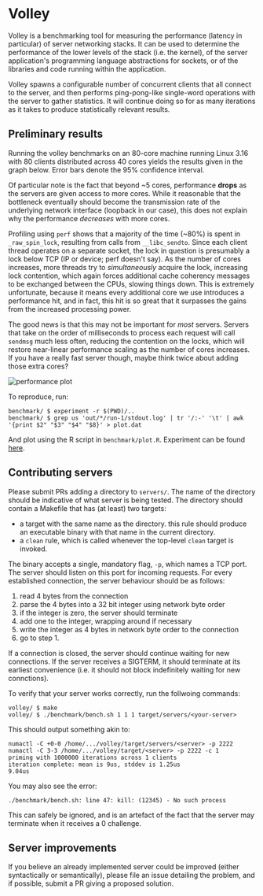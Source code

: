 # Volley

Volley is a benchmarking tool for measuring the performance (latency in
particular) of server networking stacks. It can be used to determine the
performance of the lower levels of the stack (i.e. the kernel), of the
server application's programming language abstractions for sockets, or
of the libraries and code running within the application.

Volley spawns a configurable number of concurrent clients that all
connect to the server, and then performs ping-pong-like single-word
operations with the server to gather statistics. It will continue doing
so for as many iterations as it takes to produce statistically relevant
results.

## Preliminary results

Running the volley benchmarks on an 80-core machine running Linux 3.16
with 80 clients distributed across 40 cores yields the results given in
the graph below. Error bars denote the 95% confidence interval.

Of particular note is the fact that beyond ~5 cores, performance
**drops** as the servers are given access to more cores.  While it
reasonable that the bottleneck eventually should become the transmission
rate of the underlying network interface (loopback in our case), this
does not explain why the performance *decreases* with more cores.

Profiling using `perf` shows that a majority of the time (~80%) is spent
in `_raw_spin_lock`, resulting from calls from `__libc_sendto`. Since
each client thread operates on a separate socket, the lock in question
is presumably a lock below TCP (IP or device; perf doesn't say). As the
number of cores increases, more threads try to *simultaneously* acquire
the lock, increasing lock contention, which again forces additional
cache coherency messages to be exchanged between the CPUs, slowing
things down. This is extremely unfortunate, because it means every
additional core we use introduces a performance hit, and in fact, this
hit is so great that it surpasses the gains from the increased
processing power.

The good news is that this may not be important for *most* servers.
Servers that take on the order of milliseconds to process each request
will call `sendmsg` much less often, reducing the contention on the
locks, which will restore near-linear performance scaling as the number
of cores increases. If you have a really fast server though, maybe think
twice about adding those extra cores?

![performance plot](https://cdn.rawgit.com/jonhoo/volley/249f1d55a5a12f925d560bda069f9ce8b56c1dd1/benchmark/perf.png)

To reproduce, run:

```
benchmark/ $ experiment -r $(PWD)/..
benchmark/ $ grep us 'out/*/run-1/stdout.log' | tr '/:-' '\t' | awk '{print $2" "$3" "$4" "$8}' > plot.dat
```

And plot using the R script in `benchmark/plot.R`. Experiment can be
found [here](https://github.com/jonhoo/experiment).


## Contributing servers

Please submit PRs adding a directory to `servers/`. The name of the
directory should be indicative of what server is being tested. The
directory should contain a Makefile that has (at least) two targets:

  - a target with the same name as the directory. this rule should
    produce an executable binary with that name in the current
    directory.
  - a `clean` rule, which is called whenever the top-level `clean`
    target is invoked.

The binary accepts a single, mandatory flag, `-p`, which names a TCP
port. The server should listen on this port for incoming requests. For
every established connection, the server behaviour should be as follows:

  1. read 4 bytes from the connection
  2. parse the 4 bytes into a 32 bit integer using network byte order
  3. if the integer is zero, the server should terminate
  4. add one to the integer, wrapping around if necessary
  5. write the integer as 4 bytes in network byte order to the connection
  6. go to step 1.

If a connection is closed, the server should continue waiting for new
connections. If the server receives a SIGTERM, it should terminate at
its earliest convenience (i.e. it should not block indefinitely waiting
for new connctions).

To verify that your server works correctly, run the follwoing commands:

```
volley/ $ make
volley/ $ ./benchmark/bench.sh 1 1 1 target/servers/<your-server>
```

This should output something akin to:

```
numactl -C +0-0 /home/.../volley/target/servers/<server> -p 2222
numactl -C 3-3 /home/.../volley/target/<server> -p 2222 -c 1
priming with 1000000 iterations across 1 clients
iteration complete: mean is 9us, stddev is 1.25us
9.04us
```

You may also see the error:

```
./benchmark/bench.sh: line 47: kill: (12345) - No such process
```

This can safely be ignored, and is an artefact of the fact that the
server may terminate when it receives a 0 challenge.

## Server improvements

If you believe an already implemented server could be improved (either
syntactically or semantically), please file an issue detailing the
problem, and if possible, submit a PR giving a proposed solution.
